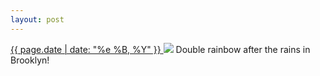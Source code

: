 ```yaml
---
layout: post
---
```


<p>
  <a href="/501">
    <time>{{ page.date | date: "%e %B, %Y" }}</time>
  </a>
  <a href="/501"><img src="{{ site.assets_url }}/501.jpg"/></a>
  <span>Double rainbow after the rains in Brooklyn!</span>
</p>
